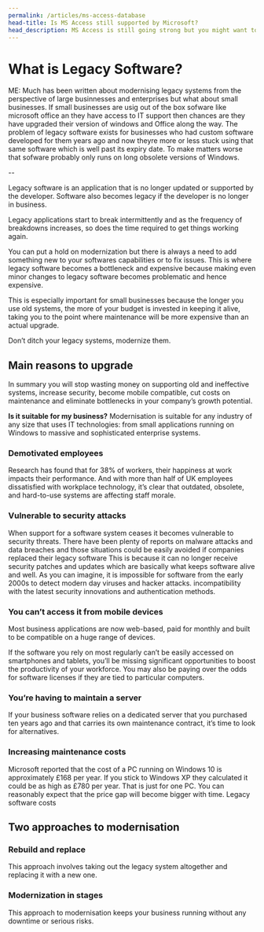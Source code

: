 ```yaml
---
permalink: /articles/ms-access-database
head-title: Is MS Access still supported by Microsoft?
head_description: MS Access is still going strong but you might want to upgrade to SQL Server ...
---
```


<!-- ![MS Access Databse](/assets/images/ms-access.jpg) -->
<!-- <img src="/assets/images/ms-access.jpg" style="width:200px;" /> -->

# What is Legacy Software?

ME:
Much has been written about modernising legacy systems from the perspective of large businnesses and enterprises but what about small businesses. If small businesses are usig out of the box sofware like microsoft office an they have access to IT support then chances are they have upgraded their version of windows and Office along the way. The problem of legacy software exists for businesses who had custom software developed for them years ago and now theyre more or less stuck using that same software which is well past its expiry date. To make matters worse that sofware probably only runs on long obsolete versions of Windows.

--

Legacy software is an application that is no longer updated or supported by the developer. Software also becomes legacy if the developer is no longer in business.

Legacy applications start to break intermittently and as the frequency of breakdowns increases, so does the time required to get things  working again. 


You can put a hold on  modernization but there is always a need to add something new to your softwares capabilities or to fix issues. This is where legacy software becomes a bottleneck and expensive because making even minor changes to legacy software becomes problematic and hence expensive.

This is especially important for small businesses because the longer you use old systems, the more of your budget is invested in keeping it alive, taking you to the point where maintenance will be more expensive than an actual upgrade.

Don’t ditch your legacy systems, modernize them.

## Main reasons to upgrade

In summary you will stop wasting money on supporting old and ineffective systems, increase security,  become mobile compatible, cut costs on  maintenance and eliminate bottlenecks in your company’s growth potential.

**Is it suitable for my business?**
Modernisation is suitable for any industry of any size that uses IT technologies: from small applications running on Windows to massive and sophisticated enterprise systems.

### Demotivated employees

Research has found that for 38% of workers, their happiness at work impacts their performance. And with more than half of UK employees dissatisfied with workplace technology, it’s clear that outdated, obsolete, and hard-to-use systems are affecting staff morale.

### Vulnerable to security attacks

When support for a software system ceases it becomes vulnerable to  security threats. There have been plenty of reports on malware attacks and data breaches and those situations could be easily avoided if companies replaced their legacy software This is because it can no longer receive security patches and updates which are basically what keeps software alive and well. As you can imagine, it is impossible for software from the early 2000s to detect modern day viruses and hacker attacks.    incompatibility with the latest security innovations and authentication methods.

### You can’t access it from mobile devices

Most business applications are now web-based, paid for monthly and built to be compatible on a huge range of devices. 

If the software you rely on most regularly can’t be easily accessed on smartphones and tablets, you’ll be missing significant opportunities to boost the productivity of your workforce. You may also be paying over the odds for software licenses if they are tied to particular computers.

### You’re having to maintain a server

If your business software relies on a dedicated server that you purchased ten years ago and that carries its own maintenance contract, it’s time to look for alternatives.

### Increasing maintenance costs

Microsoft reported that the cost of a PC running on Windows 10 is approximately £168 per year.  If you stick to Windows XP they calculated it could be as high as £780 per year. That is just for one PC. You can reasonably expect that the price gap will become bigger with time. Legacy software costs

## Two approaches to modernisation

### Rebuild and replace

This approach involves taking out the legacy system altogether and replacing it with a new one.

### Modernization in stages

This approach to modernisation keeps your business running without any downtime or serious risks.
